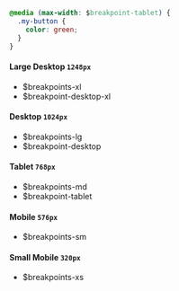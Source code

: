 ```css
@media (max-width: $breakpoint-tablet) {
  .my-button {
    color: green;
  }
}
```

#### Large Desktop `1248px`

- $breakpoints-xl
- $breakpoint-desktop-xl

#### Desktop `1024px`

- $breakpoints-lg
- $breakpoint-desktop

#### Tablet `768px`

- $breakpoints-md
- $breakpoint-tablet

#### Mobile `576px`

- $breakpoints-sm

#### Small Mobile `320px`

- $breakpoints-xs

